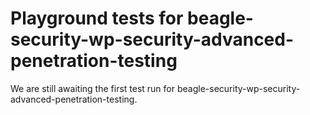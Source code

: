 # Playground tests for beagle-security-wp-security-advanced-penetration-testing
We are still awaiting the first test run for beagle-security-wp-security-advanced-penetration-testing.
